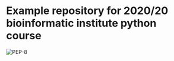 # Example repository for 2020/20 bioinformatic institute python course
![PEP-8](https://github.com/AleksandrSl/BI_2020-2021_Python/workflows/PEP-8/badge.svg)
